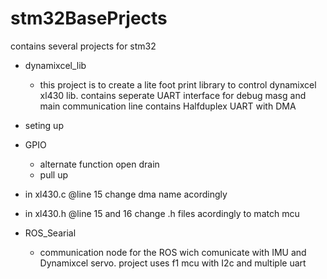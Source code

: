 # stm32BasePrjects
contains several projects for stm32 
* dynamixcel_lib
  * this project is to create a lite foot print library to control dynamixcel xl430 lib. contains seperate UART interface for debug masg and main communication line contains Halfduplex UART with DMA

* seting up
 * GPIO
   * alternate function open drain 
   * pull up      
  * in xl430.c @line 15 change dma name acordingly
  * in xl430.h @line 15 and 16 change .h files acordingly to match mcu 


* ROS_Searial
  * communication node for the ROS wich comunicate with IMU and Dynamixcel servo. project uses f1 mcu with I2c and multiple uart

